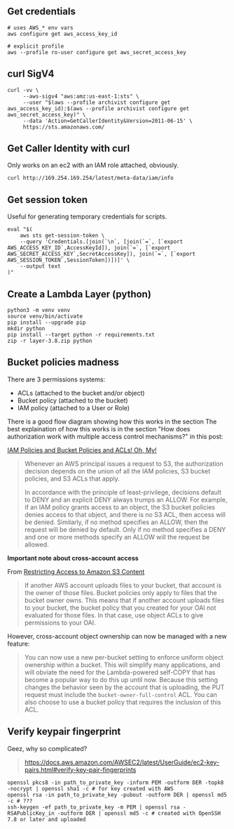 Get credentials
---------------

    # uses AWS_* env vars
    aws configure get aws_access_key_id

    # explicit profile
    aws --profile ro-user configure get aws_secret_access_key


curl SigV4
----------

    curl -vv \
         --aws-sigv4 "aws:amz:us-east-1:sts" \
         --user "$(aws --profile archivist configure get aws_access_key_id):$(aws --profile archivist configure get aws_secret_access_key)" \
         --data 'Action=GetCallerIdentity&Version=2011-06-15' \
         https://sts.amazonaws.com/


Get Caller Identity with curl
------------------------------

Only works on an ec2 with an IAM role attached, obviously.

    curl http://169.254.169.254/latest/meta-data/iam/info


Get session token
-----------------

Useful for generating temporary credentials for scripts.

    eval "$(
        aws sts get-session-token \
        --query 'Credentials.[join(`\n`, [join(`=`, [`export AWS_ACCESS_KEY_ID`,AccessKeyId]), join(`=`, [`export AWS_SECRET_ACCESS_KEY`,SecretAccessKey]), join(`=`, [`export AWS_SESSION_TOKEN`,SessionToken])])]' \
        --output text
    )"


Create a Lambda Layer (python)
-------------------------------

    python3 -m venv venv
    source venv/bin/activate
    pip install --upgrade pip
    mkdir python
    pip install --target python -r requirements.txt
    zip -r layer-3.8.zip python


Bucket policies madness
-----------------------

There are 3 permissions systems:

- ACLs (attached to the bucket and/or object)
- Bucket policy (attached to the bucket)
- IAM policy (attached to a User or Role)

There is a good flow diagram showing how this works in the section
The best explaination of how this works is in the section "How does
authorization work with multiple access control mechanisms?" in this post:

[IAM Policies and Bucket Policies and ACLs! Oh, My!][1]

> Whenever an AWS principal issues a request to S3, the authorization decision
> depends on the union of all the IAM policies, S3 bucket policies, and S3 ACLs
> that apply.
>
> In accordance with the principle of least-privilege, decisions default to
> DENY and an explicit DENY always trumps an ALLOW. For example, if an IAM
> policy grants access to an object, the S3 bucket policies denies access to
> that object, and there is no S3 ACL, then access will be denied. Similarly,
> if no method specifies an ALLOW, then the request will be denied by default.
> Only if no method specifies a DENY and one or more methods specify an ALLOW
> will the request be allowed.

**Important note about cross-account access**

From [Restricting Access to Amazon S3 Content][2]

> If another AWS account uploads files to your bucket, that account is the
> owner of those files. Bucket policies only apply to files that the bucket
> owner owns. This means that if another account uploads files to your bucket,
> the bucket policy that you created for your OAI not evaluated for those
> files. In that case, use object ACLs to give permissions to your OAI.

However, cross-account object ownership can now be managed with a new feature:

> You can now use a new per-bucket setting to enforce uniform object ownership
> within a bucket. This will simplify many applications, and will obviate the 
> need for the Lambda-powered self-COPY that has become a popular way to do this
> up until now. Because this setting changes the behavior seen by the account
> that is uploading, the PUT request must include the `bucket-owner-full-control`
> ACL. You can also choose to use a bucket policy that requires the inclusion of
> this ACL.

Verify keypair fingerprint
--------------------------

Geez, why so complicated?

> https://docs.aws.amazon.com/AWSEC2/latest/UserGuide/ec2-key-pairs.html#verify-key-pair-fingerprints

    openssl pkcs8 -in path_to_private_key -inform PEM -outform DER -topk8 -nocrypt | openssl sha1 -c # for key created with AWS
    openssl rsa -in path_to_private_key -pubout -outform DER | openssl md5 -c # ???
    ssh-keygen -ef path_to_private_key -m PEM | openssl rsa -RSAPublicKey_in -outform DER | openssl md5 -c # created with OpenSSH 7.8 or later and uploaded

[1]: https://aws.amazon.com/blogs/security/iam-policies-and-bucket-policies-and-acls-oh-my-controlling-access-to-s3-resources/
[2]: https://docs.aws.amazon.com/AmazonCloudFront/latest/DeveloperGuide/private-content-restricting-access-to-s3.html#private-content-granting-permissions-to-oai
[3]: https://aws.amazon.com/blogs/aws/amazon-s3-update-three-new-security-access-control-features/

